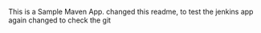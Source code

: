 This is a Sample Maven App. 
changed this readme, to test the jenkins app
again changed to check the git 
